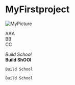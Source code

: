 # MyFirstproject

![MyPicture](http://unsplash.it/g/500/300)

AAA   
BB  
CC

*Build School*  
**Build ShOOl**  

    Build School  

	Build School 